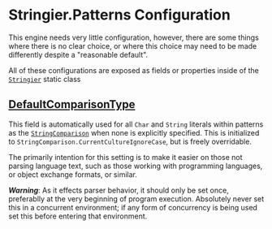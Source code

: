 # Stringier.Patterns Configuration

This engine needs very little configuration, however, there are some things where there is no clear choice, or where this choice may need to be made differently despite a "reasonable default".

All of these configurations are exposed as fields or properties inside of the [`Stringier`](https://entomy.github.io/Stringier/api/System.Text.Patterns.Stringier.html) static class

## [DefaultComparisonType](https://entomy.github.io/Stringier/api/System.Text.Patterns.Stringier.html)

This field is automatically used for all `Char` and `String` literals within patterns as the [`StringComparison`](https://docs.microsoft.com/en-us/dotnet/api/system.stringcomparison) when none is explicitly specified. This is initialized to `StringComparison.CurrentCultureIgnoreCase`, but is freely overridable.

The primarily intention for this setting is to make it easier on those not parsing language text, such as those working with programming languages, or object exchange formats, or similar.

***Warning***: As it effects parser behavior, it should only be set once, preferablly at the very beginning of program execution. Absolutely never set this in a concurrent environment; if any form of concurrency is being used set this before entering that environment.